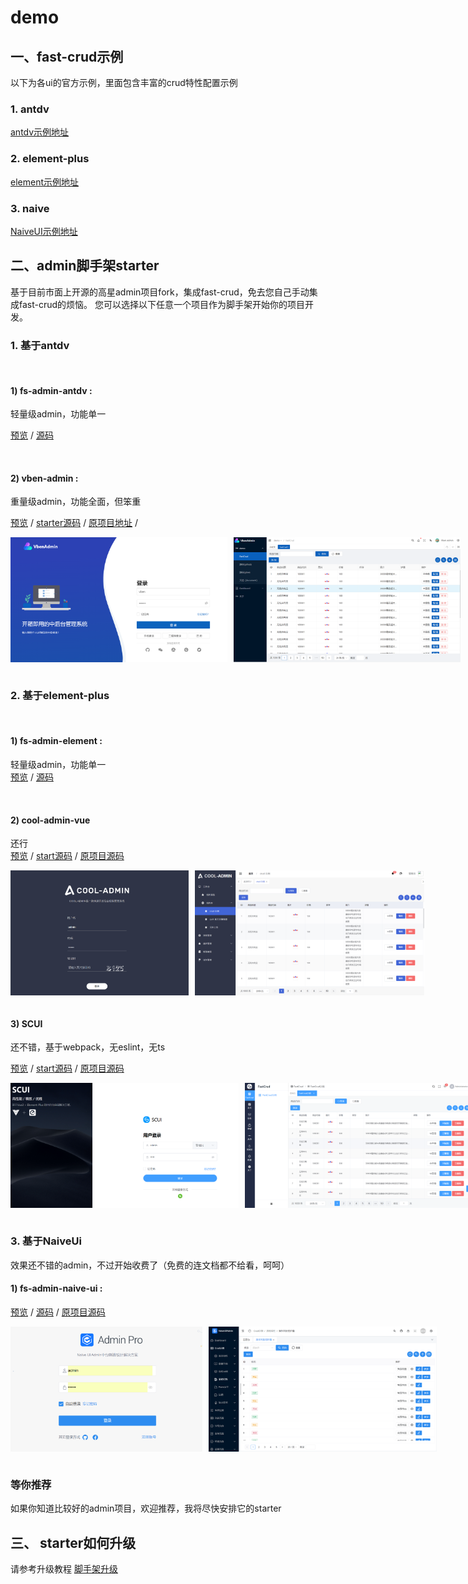 
# demo

## 一、fast-crud示例

以下为各ui的官方示例，里面包含丰富的crud特性配置示例

### 1. antdv
[antdv示例地址](http://fast-crud.docmirror.cn/antdv/)

### 2. element-plus
[element示例地址](http://fast-crud.docmirror.cn/element/)

### 3. naive
[NaiveUI示例地址](http://fast-crud.docmirror.cn/naive/)


## 二、admin脚手架starter

基于目前市面上开源的高星admin项目fork，集成fast-crud，免去您自己手动集成fast-crud的烦恼。
您可以选择以下任意一个项目作为脚手架开始你的项目开发。


### 1. 基于antdv

<br/>

#### 1) fs-admin-antdv :
轻量级admin，功能单一  

  [预览](http://fast-crud.docmirror.cn/antdv/) /
  [源码](https://github.com/fast-crud/fs-admin-antdv/)

<br/>

#### 2) vben-admin : 
重量级admin，功能全面，但笨重 

  [预览](http://fast-crud.docmirror.cn/vben/) /
  [starter源码](https://github.com/fast-crud/fs-in-vben-starter) /
  [原项目地址](https://github.com/anncwb/vue-vben-admin) /

<div style="display: flex">
<img src="../images/starter/vben.png" style="height:200px;margin-right:10px"> 
<img src="../images/starter/fs-in-vben.png" style="height:200px;">
</div>

<br/>



### 2. 基于element-plus

<br/>

####  1) fs-admin-element :
轻量级admin，功能单一  
[预览](http://fast-crud.docmirror.cn/element/) /
  [源码](https://github.com/fast-crud/fs-admin-element/) 


<br/>

#### 2)  cool-admin-vue
 还行   
  [预览](http://fast-crud.docmirror.cn/cool/) /
  [start源码](https://gitee.com/fast-crud/fs-in-cool-admin-vue) /
  [原项目源码](https://github.com/cool-team-official/cool-admin-vue)

<div style="display: flex">
<img src="../images/starter/cool.png" style="height:200px;margin-right:10px"> 
<img src="../images/starter/fs-in-cool.png" style="height:200px;">
</div>

<br/>

#### 3) SCUI

还不错，基于webpack，无eslint，无ts

  [预览](http://fast-crud.docmirror.cn/scui/#/fastcrud) /
  [start源码](https://gitee.com/fast-crud/fs-in-SCUI) /
  [原项目源码](https://gitee.com/lolicode/scui)

<div style="display: flex">
<img src="../images/starter/scui.png" style="height:200px;margin-right:10px"> 
<img src="../images/starter/fs-in-scui.png" style="height:200px;">
</div>

<br/>


### 3. 基于NaiveUi
效果还不错的admin，不过开始收费了（免费的连文档都不给看，呵呵）
<br/>

#### 1) fs-admin-naive-ui :
  [预览](http://fast-crud.docmirror.cn/naive/) /
  [源码](https://github.com/fast-crud/fs-admin-naive-ui/)  /
  [原项目源码](https://github.com/jekip/naive-ui-admin)

<div style="display: flex;">
<img src="../images/starter/naive.png" style="height:200px;margin-right:10px"> 
<img src="../images/starter/naive1.png" style="height:200px;">
</div>


<br/>





### 等你推荐
如果你知道比较好的admin项目，欢迎推荐，我将尽快安排它的starter


## 三、 starter如何升级
请参考升级教程 [脚手架升级](../guide/other/upgrade.html#fs-admin或者starter升级)
